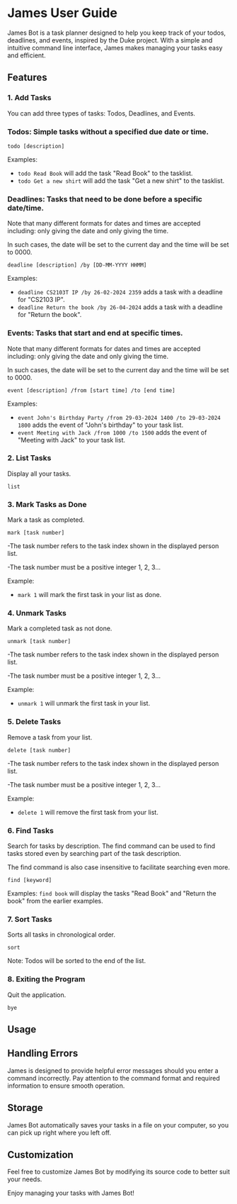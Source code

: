 # James User Guide

James Bot is a task planner designed to help you keep track of your todos, deadlines, and events, inspired by the Duke project. With a simple and intuitive command line interface, James makes managing your tasks easy and efficient.

## Features

### 1. Add Tasks
You can add three types of tasks: Todos, Deadlines, and Events.

### **Todos:** Simple tasks without a specified due date or time.
```
todo [description]
```
Examples:
- ``` todo Read Book ``` will add the task "Read Book" to the tasklist.
- ``` todo Get a new shirt ``` will add the task "Get a new shirt" to the tasklist.

### **Deadlines:** Tasks that need to be done before a specific date/time.

Note that many different formats for dates and times are accepted including: only giving the date and only giving the time. 

In such cases, the date will be set to the current day and the time will be set to 0000.
```
deadline [description] /by [DD-MM-YYYY HHMM]
```
Examples:
- `deadline CS2103T IP /by 26-02-2024 2359` adds a task with a deadline for "CS2103 IP".
- `deadline Return the book /by 26-04-2024` adds a task with a deadline for "Return the book".

### **Events:** Tasks that start and end at specific times.

Note that many different formats for dates and times are accepted including: only giving the date and only giving the time.

In such cases, the date will be set to the current day and the time will be set to 0000.
```
event [description] /from [start time] /to [end time]
```

Examples: 
- `event John's Birthday Party /from 29-03-2024 1400 /to 29-03-2024 1800` adds the event of "John's birthday" to your task list.
- `event Meeting with Jack /from 1000 /to 1500` adds the event of "Meeting  with Jack" to your task list.


### 2. List Tasks
Display all your tasks.
```
list
```

### 3. Mark Tasks as Done
Mark a task as completed.
```
mark [task number]
```
-The task number refers to the task index shown in the displayed person list.

-The task number must be a positive integer 1, 2, 3…

Example:
- `mark 1` will mark the first task in your list as done.

### 4. Unmark Tasks
Mark a completed task as not done.
```
unmark [task number]
```
-The task number refers to the task index shown in the displayed person list.

-The task number must be a positive integer 1, 2, 3…

Example:
- `unmark 1` will unmark the first task in your list.

### 5. Delete Tasks
Remove a task from your list.
```
delete [task number]
```
-The task number refers to the task index shown in the displayed person list.

-The task number must be a positive integer 1, 2, 3…

Example:
- `delete 1` will remove the first task from your list.

### 6. Find Tasks
Search for tasks by description. The find command can be used to find tasks stored even by searching part of the task description.

The find command is also case insensitive to facilitate searching even more.
```
find [keyword]
```
Examples:
`find book` will display the tasks "Read Book" and "Return the book" from the earlier examples.

### 7. Sort Tasks
Sorts all tasks in chronological order.
```
sort
```
Note:
Todos will be sorted to the end of the list.

### 8. Exiting the Program
Quit the application.
```
bye
```

## Usage

## Handling Errors
James is designed to provide helpful error messages should you enter a command incorrectly. Pay attention to the command format and required information to ensure smooth operation.

## Storage
James Bot automatically saves your tasks in a file on your computer, so you can pick up right where you left off.

## Customization
Feel free to customize James Bot by modifying its source code to better suit your needs.

Enjoy managing your tasks with James Bot!